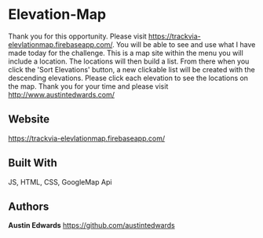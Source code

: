 # Elevation-Map

Thank you for this opportunity.  Please visit https://trackvia-elevlationmap.firebaseapp.com/.  You will be able to see and use what I have made today for the challenge.  This is a map site within the menu you will include a location.  The locations will then build a list.  From there when you click the 'Sort Elevations' button, a new clickable list will be created with the descending elevations.  Please click each elevation to see the locations on the map.  Thank you for your time and please visit http://www.austintedwards.com/

## Website
https://trackvia-elevlationmap.firebaseapp.com/

## Built With

JS, HTML, CSS, GoogleMap Api

## Authors

**Austin Edwards**
https://github.com/austintedwards

